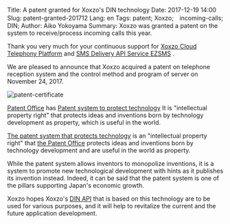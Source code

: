 Title: A patent granted for Xoxzo's DIN technology
Date: 2017-12-19 14:00
Slug: patent-granted-201712
Lang: en
Tags: patent; Xoxzo;　incoming-calls; DIN; 
Author: Aiko Yokoyama
Summary: Xoxzo was granted a patent on the system to receive/process incoming calls this year.

Thank you very much for your continuous support for [Xoxzo Cloud Telephony Platform](https://www.xoxzo.com/en/) and 
[SMS Delivery API Service EZSMS](https://www.ezsms.biz/ja/) .

We are pleased to announce that Xoxzo acquired a patent on telephone reception system and the
control method and program of server on November 24, 2017.

![patent-certificate](/images/patent.jpg)


[Patent Office](https://www.jpo.go.jp/indexj.htm) has 
[Patent system to protect technology](https://www.jpo.go.jp/beginner/beginner_03.html)
It is "intellectual property right" that protects ideas and inventions born by technology development as property, which is useful in the world.

[The patent system that protects technology](https://www.jpo.go.jp/beginner/beginner_03.html) is 
an "intellectual property right" that 
[the Patent Office](https://www.jpo.go.jp/index.htm) protects ideas and inventions 
born by technology development and are useful in the world as property.

While the patent system allows inventors to monopolize inventions, 
it is a system to promote new technological development with hints as it publishes its invention instead.
Indeed, it can be said that the patent system is one of the pillars supporting Japan's economic growth.

Xoxzo hopes Xoxzo's [DIN API](https://www.xoxzo.com/en/about/dial-in-api/) 
that is based on this technology are to be used for various purposes, 
and it will help to revitalize the current and the future application development.
